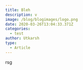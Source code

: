 ```yaml
---
title: Bleh
description: v
image: /blog/blogimages/logo.png
date: 2020-03-26T13:04:33.371Z
categories:
  - test
author: Utkarsh
type:
  - Article
---
```

rsg